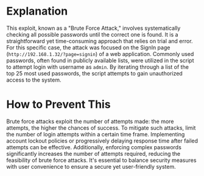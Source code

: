 # Explanation
This exploit, known as a "Brute Force Attack," involves systematically checking all possible passwords until the correct one is found. It is a straightforward yet time-consuming approach that relies on trial and error. For this specific case, the attack was focused on the SignIn page (`http://192.168.1.32/?page=signin`) of a web application. Commonly used passwords, often found in publicly available lists, were utilized in the script to attempt login with username as `admin`. By iterating through a list of the top 25 most used passwords, the script attempts to gain unauthorized access to the system.

# How to Prevent This
Brute force attacks exploit the number of attempts made: the more attempts, the higher the chances of success. To mitigate such attacks, limit the number of login attempts within a certain time frame. Implementing account lockout policies or progressively delaying response time after failed attempts can be effective. Additionally, enforcing complex passwords significantly increases the number of attempts required, reducing the feasibility of brute force attacks. It's essential to balance security measures with user convenience to ensure a secure yet user-friendly system.